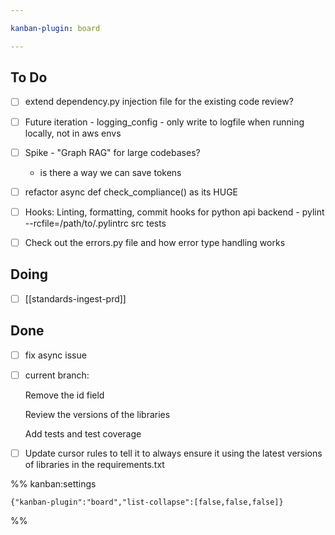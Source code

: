 ```yaml
---

kanban-plugin: board

---
```


## To Do

- [ ] extend dependency.py injection file for the existing code review?
- [ ] Future iteration - logging_config - only write to logfile when running locally, not in aws envs
- [ ] Spike - "Graph RAG" for large codebases?
	- is there a way we can save tokens
- [ ] refactor async def check_compliance() as its HUGE
- [ ] Hooks: Linting, formatting, commit hooks for python api backend
		- pylint --rcfile=/path/to/.pylintrc src tests
- [ ] Check out the errors.py file and how error type handling works


## Doing

- [ ] [[standards-ingest-prd]]


## Done

- [ ] fix async issue
- [ ] current branch:
	
	Remove the id field
	
	Review the versions of the libraries
	
	Add tests and test coverage
- [ ] Update cursor rules to tell it to always ensure it using the latest versions of libraries in the requirements.txt




%% kanban:settings
```
{"kanban-plugin":"board","list-collapse":[false,false,false]}
```
%%